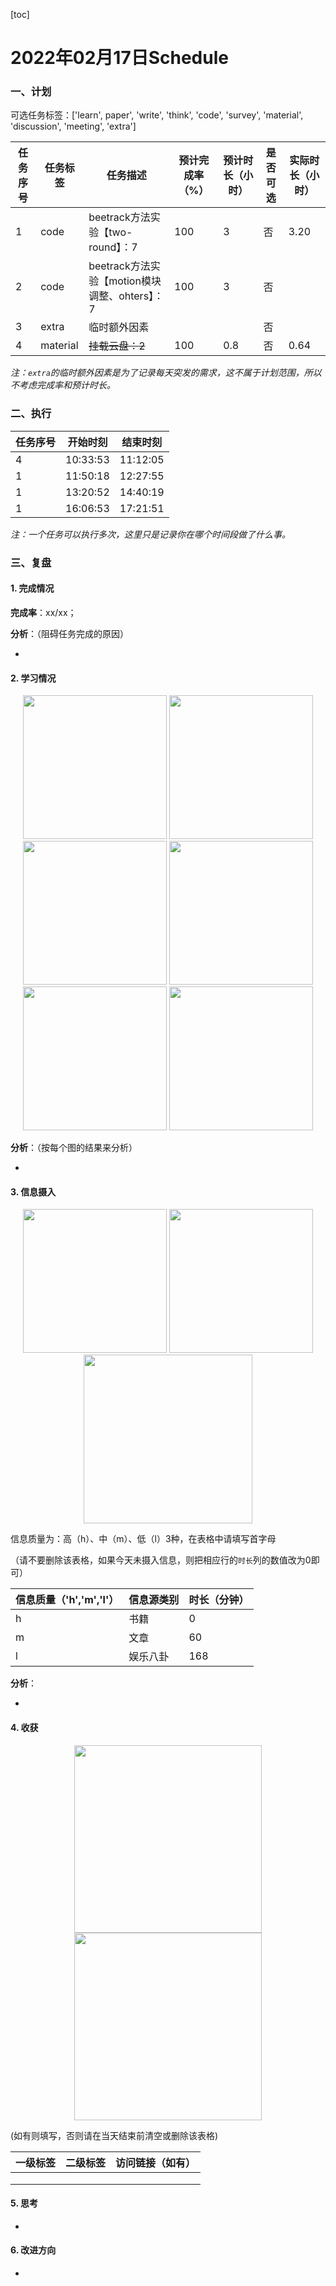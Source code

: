 [toc]

# 2022年02月17日Schedule

### 一、计划

可选任务标签：['learn', paper', 'write', 'think', 'code', 'survey', 'material', 'discussion', 'meeting', 'extra']

| 任务序号 | 任务标签 | 任务描述                                      | 预计完成率（%） | 预计时长（小时） | 是否可选 | 实际时长（小时） |
| -------- | -------- | --------------------------------------------- | --------------- | ---------------- | -------- | ---------------- |
|1|code|beetrack方法实验【two-round】：7|100|3|否|3.20|
| 2        | code     | beetrack方法实验【motion模块调整、ohters】：7 | 100             | 3                | 否       |                  |
| 3        | extra    | 临时额外因素                                  |                 |                  | 否       |                  |
|4|material|~~挂载云盘：2~~|100|0.8|否|0.64|

*注：`extra`的临时额外因素是为了记录每天突发的需求，这不属于计划范围，所以不考虑完成率和预计时长。*

### 二、执行

| 任务序号 | 开始时刻 | 结束时刻 |
| -------- | -------- | -------- |
| 4        | 10:33:53 | 11:12:05 |
| 1        | 11:50:18 | 12:27:55 |
| 1        | 13:20:52 | 14:40:19 |
| 1        | 16:06:53 | 17:21:51 |

*注：一个任务可以执行多次，这里只是记录你在哪个时间段做了什么事。*

### 三、复盘

#### 1. 完成情况

**完成率**：xx/xx；

**分析**：（阻碍任务完成的原因）

- 

#### 2. 学习情况
<center class='half'>
<img src='https://gitee.com/holmescao/figure-bed/raw/master/img/2022-02-19_15-12-43_Figure1-activate-bar-20220217_20220217.png' width='230;' />
<img src='https://gitee.com/holmescao/figure-bed/raw/master/img/2022-02-19_15-12-48_Figure2-activate-waterfall-20220211_20220217.png' width='230;' />
<img src='https://gitee.com/holmescao/figure-bed/raw/master/img/2022-02-19_15-12-51_Figure3-activate-bar-20220119_20220217.png' width='230;' />
<img src='https://gitee.com/holmescao/figure-bed/raw/master/img/2022-02-19_15-12-54_Figure4-investment-pie-20220119_20220217.png' width='230;' />
<img src='https://gitee.com/holmescao/figure-bed/raw/master/img/2022-02-19_15-12-57_Figure5-activate-brokenbarh-20220211_20220217.png' width='230;' />
<img src='https://gitee.com/holmescao/figure-bed/raw/master/img/2022-02-19_15-13-00_Figure6-activate-predict-bar-20220217_20220217.png' width='230;' />
</center>

**分析**：（按每个图的结果来分析）

- 

#### 3. 信息摄入
<center class='half'>
<img src='https://gitee.com/holmescao/figure-bed/raw/master/img/2022-02-19_15-13-05_Figure1-dayinformation-pie-20220217_20220217.png' width='230;' />
<img src='https://gitee.com/holmescao/figure-bed/raw/master/img/2022-02-19_15-13-09_Figure2-dayinformation-stackbar-20220217_20220217.png' width='230;' />
<img src='https://gitee.com/holmescao/figure-bed/raw/master/img/2022-02-19_15-13-13_Figure3-monthinformation-stackbar-20220119_20220217.png' width='270;' />
</center>

信息质量为：高（h）、中（m）、低（l）3种，在表格中请填写首字母

（请不要删除该表格，如果今天未摄入信息，则把相应行的`时长`列的数值改为0即可）

| 信息质量（'h','m','l'） | 信息源类别 | 时长（分钟） |
| ----------------------- | ---------- | ------------ |
| h                       | 书籍       | 0            |
| m                       | 文章       | 60           |
| l                       | 娱乐八卦   | 168          |

**分析**：

- 

#### 4. 收获
<center class='half'>
<img src='https://gitee.com/holmescao/figure-bed/raw/master/img/2022-02-19_15-13-19_Figure1-harvest-cloud-20210218_20220217.png' width='300;' />
<img src='https://gitee.com/holmescao/figure-bed/raw/master/img/2022-02-19_15-13-23_Figure2-harvest-vbar-20210218_20220217.png' width='300;' />
</center>

(如有则填写，否则请在当天结束前清空或删除该表格)

| 一级标签 | 二级标签 | 访问链接（如有） |
| -------- | -------- | ---------------- |
|          |          |                  |
|          |          |                  |
|          |          |                  |

#### 5. 思考

- 

#### 6. 改进方向

- 